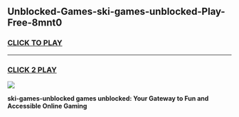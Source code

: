 
## Unblocked-Games-ski-games-unblocked-Play-Free-8mnt0
<h3>
<a href="https://premium76.site?title=ski-games-unblocked&ref=18A1">CLICK TO PLAY</a></h3>
<hr>

<h3>
<a href="https://premium76.site?title=ski-games-unblocked&ref=18A1">CLICK 2 PLAY</a>
  
</h3>

<a href="https://premium76.site?title=ski-games-unblocked&ref=18A1"><img src="https://clearcache.store/games.png"></a>


**ski-games-unblocked games unblocked: Your Gateway to Fun and Accessible Online Gaming**
